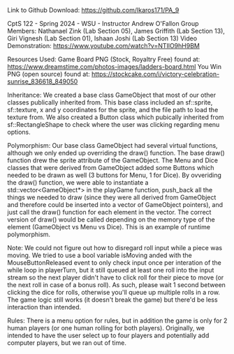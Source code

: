 Link to Github Download: https://github.com/Ikaros171/PA_9


CptS 122 - Spring 2024 - WSU - Instructor Andrew O'Fallon
Group Members: Nathanael Zink (Lab Section 05), James Griffith (Lab Section 13), Giri Vignesh (Lab Section 01), Ishaan Joshi (Lab Section 13)
Video Demonstration: https://www.youtube.com/watch?v=NTIlO9hH9BM

Resources Used:
Game Board PNG (Stock, Royaltry Free) found at: https://www.dreamstime.com/photos-images/ladders-board.html
You Win PNG (open source) found at: https://stockcake.com/i/victory-celebration-sunrise_836618_849050

Inheritance:
We created a base class GameObject that most of our other classes publically inherited from. This base class included an sf::sprite,
sf::texture, x and y coordinates for the sprite, and the file path to load the texture from. We also created a Button class which 
pubically inherited from sf::RectangleShape to check where the user was clicking regarding menu options. 

Polymorphism:
Our base class GameObject had several virtual functions, although we only ended up overriding the draw() function. The base draw()
function drew the sprite attribute of the GameObject. The Menu and Dice classes that were derived from GameObject added some Buttons
which needed to be drawn as well (3 buttons for Menu, 1 for Dice). By ovveriding the draw() function, we were able to instantiate
a std::vector<GameObject*> in the playGame function, push_back all the things we needed to draw (since they were all derived from 
GameObject and therefore could be inserted into a vector of GameObject pointers), and just call the draw() function for each element
in the vector. The correct version of draw() would be called depending on the memory type of the element (GameObject vs Menu vs Dice).
This is an example of runtime polymorphism.

Note: We could not figure out how to disregard roll input while a piece was moving. We tried to use a bool variable isMoving anded
with the MouseButtonReleased event to only check input once per interation of the while loop in playerTurn, but it still queued at least
one roll into the input stream so the next player didn't have to click roll for their piece to move (or the next roll in case of a bonus
roll). As such, please wait 1 second between clicking the dice for rolls, otherwise you'll queue up multiple rolls in a row. The game logic
still works (it doesn't break the game) but there'd be less interaction than intended.

Rules: There is a menu option for rules, but in addition the game is only for 2 human players (or one human rolling for both players).
Originally, we intended to have the user select up to four players and potentially add computer players, but we ran out of time. 